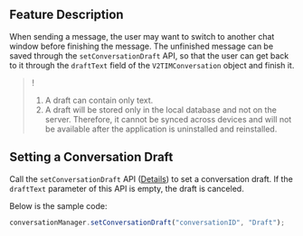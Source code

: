 ## Feature Description

When sending a message, the user may want to switch to another chat window before finishing the message. The unfinished message can be saved through the `setConversationDraft` API, so that the user can get back to it through the `draftText` field of the `V2TIMConversation` object and finish it.

> !
>
> 1. A draft can contain only text.
> 2. A draft will be stored only in the local database and not on the server. Therefore, it cannot be synced across devices and will not be available after the application is uninstalled and reinstalled.

## Setting a Conversation Draft

Call the `setConversationDraft` API ([Details](https://comm.qq.com/im/doc/RN/en/Api/V2TIMConversationManager/setConversationDraft.html)) to set a conversation draft.
If the `draftText` parameter of this API is empty, the draft is canceled.

Below is the sample code:

```javascript
conversationManager.setConversationDraft("conversationID", "Draft");
```


